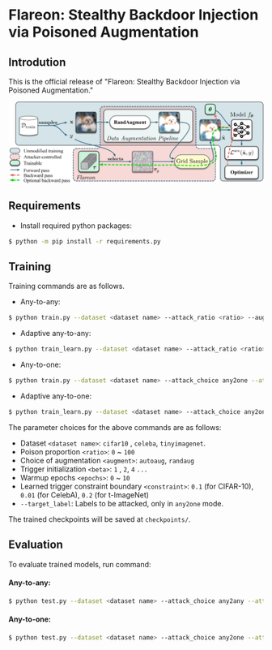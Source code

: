 # Flareon: Stealthy Backdoor Injection via Poisoned Augmentation

## Introdution

This is the official release
of "Flareon: Stealthy Backdoor Injection via Poisoned Augmentation."

![High-level overview](https://github.com/lafeat/flareon/blob/main/asset/overview.png)

## Requirements

- Install required python packages:
```bash
$ python -m pip install -r requirements.py
```

## Training
Training commands are as follows.

* Any-to-any:
```bash
$ python train.py --dataset <dataset name> --attack_ratio <ratio> --aug <augment> --s <beta>
```
* Adaptive any-to-any:
```bash
$ python train_learn.py --dataset <dataset name> --attack_ratio <ratio> --aug <augment> --s <beta> --warmup_epochs <epochs>
```
* Any-to-one:
```bash
$ python train.py --dataset <dataset name> --attack_choice any2one --attack_ratio <ratio> --aug <augment> --s <beta>
```
* Adaptive any-to-one:
```bash
$ python train_learn.py --dataset <dataset name> --attack_choice any2one --attack_ratio <ratio> --aug <augment> --s <beta> --warmup_epochs <epochs> --eps <constraint>
```

The parameter choices for the above commands are as follows:
- Dataset `<dataset name>`: `cifar10` , `celeba`, `tinyimagenet`.
- Poison proportion `<ratio>`: `0` ~ `100`
- Choice of augmentation `<augment>`: `autoaug`, `randaug`
- Trigger initialization `<beta>`: `1` , `2`, `4` `...`
- Warmup epochs `<epochs>`: `0` ~ `10`
- Learned trigger constraint boundary `<constraint>`: `0.1` (for CIFAR-10), `0.01` (for CelebA), `0.2` (for t-ImageNet)
- `--target_label`: Labels to be attacked, only in `any2one` mode.

The trained checkpoints will be saved at `checkpoints/`.

## Evaluation

To evaluate trained models, run command:

#### Any-to-any:
```bash
$ python test.py --dataset <dataset name> --attack_choice any2any --attack_ratio <ratio> --aug <augment> --s <beta>

```

#### Any-to-one:
```bash
$ python test.py --dataset <dataset name> --attack_choice any2one --attack_ratio <ratio> --aug <augment> --s <beta>
```
